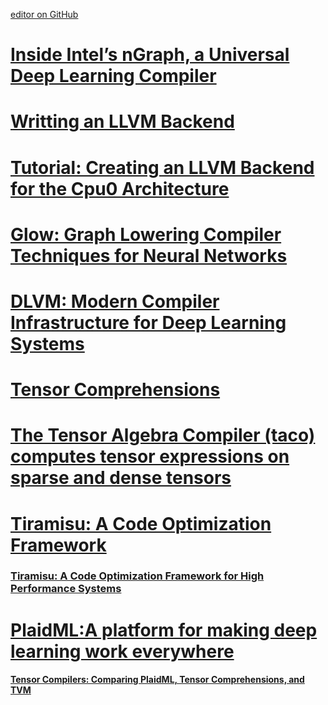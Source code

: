 [editor on GitHub](https://github.com/fsword73/jianyang.github.io/edit/master/Graph-Optimization.md)

# [Inside Intel’s nGraph, a Universal Deep Learning Compiler](https://www.datanami.com/2018/04/26/inside-intels-ngraph-a-universal-deep-learning-compiler/)
# [Writting an LLVM Backend](https://www.llvm.org/docs/WritingAnLLVMBackend.html)
# [Tutorial: Creating an LLVM Backend for the Cpu0 Architecture](http://jonathan2251.github.io/lbd/)
# [Glow: Graph Lowering Compiler Techniques for Neural Networks](https://github.com/pytorch/glow)
# [DLVM: Modern Compiler Infrastructure for Deep Learning Systems](http://dlvm.org/)
# [Tensor Comprehensions](https://github.com/facebookresearch/TensorComprehensions)
# [The Tensor Algebra Compiler (taco) computes tensor expressions on sparse and dense tensors](http://tensor-compiler.org/)
# [Tiramisu: A Code Optimization Framework](https://github.com/rbaghdadi/tiramisu/)
### [Tiramisu: A Code Optimization Framework for High Performance Systems](https://arxiv.org/pdf/1804.10694.pdf)
# [PlaidML:A platform for making deep learning work everywhere](https://github.com/plaidml/plaidml)
####  [Tensor Compilers: Comparing PlaidML, Tensor Comprehensions, and TVM](http://vertex.ai/blog/compiler-comparison)
